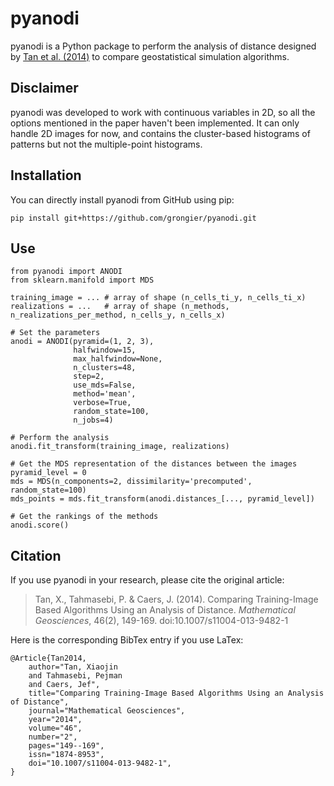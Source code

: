 # pyanodi

pyanodi is a Python package to perform the analysis of distance designed by [Tan et al. (2014)](https://doi.org/10.1007/s11004-013-9482-1) to compare geostatistical simulation algorithms.

## Disclaimer

pyanodi was developed to work with continuous variables in 2D, so all the options mentioned in the paper haven't been implemented. It can only handle 2D images for now, and contains the cluster-based histograms of patterns but not the multiple-point histograms.

## Installation

You can directly install pyanodi from GitHub using pip:

    pip install git+https://github.com/grongier/pyanodi.git

## Use

```
from pyanodi import ANODI
from sklearn.manifold import MDS

training_image = ... # array of shape (n_cells_ti_y, n_cells_ti_x)
realizations = ...   # array of shape (n_methods, n_realizations_per_method, n_cells_y, n_cells_x)

# Set the parameters
anodi = ANODI(pyramid=(1, 2, 3),
              halfwindow=15,
              max_halfwindow=None,
              n_clusters=48,
              step=2,
              use_mds=False,
              method='mean',
              verbose=True,
              random_state=100,
              n_jobs=4)

# Perform the analysis
anodi.fit_transform(training_image, realizations)

# Get the MDS representation of the distances between the images
pyramid_level = 0
mds = MDS(n_components=2, dissimilarity='precomputed', random_state=100)
mds_points = mds.fit_transform(anodi.distances_[..., pyramid_level])

# Get the rankings of the methods
anodi.score()
```

## Citation

If you use pyanodi in your research, please cite the original article:

> Tan, X., Tahmasebi, P. & Caers, J. (2014). Comparing Training-Image Based Algorithms Using an Analysis of Distance. *Mathematical Geosciences*, 46(2), 149-169. doi:10.1007/s11004-013-9482-1

Here is the corresponding BibTex entry if you use LaTex:

    @Article{Tan2014,
        author="Tan, Xiaojin
        and Tahmasebi, Pejman
        and Caers, Jef",
        title="Comparing Training-Image Based Algorithms Using an Analysis of Distance",
        journal="Mathematical Geosciences",
        year="2014",
        volume="46",
        number="2",
        pages="149--169",
        issn="1874-8953",
        doi="10.1007/s11004-013-9482-1",
    }
